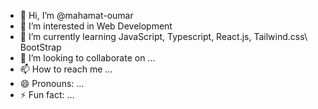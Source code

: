 - 👋 Hi, I’m @mahamat-oumar
- 👀 I’m interested in Web Development 
- 🌱 I’m currently learning JavaScript, Typescript, React.js, Tailwind.css\ BootStrap
- 💞️ I’m looking to collaborate on ...
- 📫 How to reach me ...
- 😄 Pronouns: ...
- ⚡ Fun fact: ...

<!---
mahamat-oumar/mahamat-oumar is a ✨ special ✨ repository because its `README.md` (this file) appears on your GitHub profile.
You can click the Preview link to take a look at your changes.
--->
